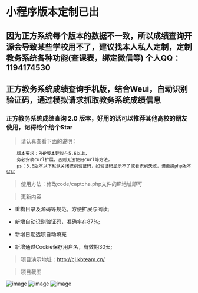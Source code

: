 # 小程序版本定制已出

## 因为正方系统每个版本的数据不一致，所以成绩查询开源会导致某些学校用不了，建议找本人私人定制，定制教务系统各种功能(查课表，绑定微信等) 个人QQ：1194174530

## 正方教务系统成绩查询手机版，结合Weui，自动识别验证码，通过模拟请求抓取教务系统成绩信息

### 正方教务系统成绩查询 2.0 版本，好用的话可以推荐其他高校的朋友使用，记得给个给个Star

>请认真查看下面的说明：

        版本要求：PHP版本建议在5.6以上，
        务必安装curl扩展，否则无法使用curl等方法，
        ps：5.6版本以下默认关闭识别验证码，如验证码显示不了或者识别失败，请更换php版本试试

>使用方法：修改code/captcha.php文件的IP地址即可

>更新内容

* 重构目录及源码等规范，方便扩展与阅读;

* 新增自动识别验证码，准确率在87%;

* 新增日期选项自动填充

* 新增通过Cookie保存用户名，有效期30天;

>项目演示地址：http://cj.kbteam.cn/

>项目截图

![image](https://github.com/kbdxbt/cj/raw/master/image/1.png)
![image](https://github.com/kbdxbt/cj/raw/master/image/2.png)
![image](https://github.com/kbdxbt/cj/raw/master/image/3.png)

